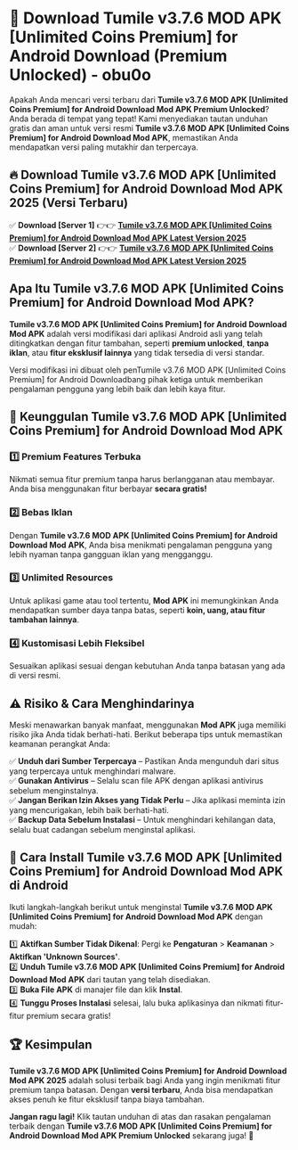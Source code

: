 # 🎯 Download Tumile v3.7.6 MOD APK [Unlimited Coins Premium] for Android Download (Premium Unlocked) -  obu0o

Apakah Anda mencari versi terbaru dari **Tumile v3.7.6 MOD APK [Unlimited Coins Premium] for Android Download Mod APK Premium Unlocked**? Anda berada di tempat yang tepat! Kami menyediakan tautan unduhan gratis dan aman untuk versi resmi **Tumile v3.7.6 MOD APK [Unlimited Coins Premium] for Android Download Mod APK**, memastikan Anda mendapatkan versi paling mutakhir dan terpercaya.

## 🔥 Download Tumile v3.7.6 MOD APK [Unlimited Coins Premium] for Android Download Mod APK 2025 (Versi Terbaru)

✅ **Download [Server 1]** 👉👉 [**Tumile v3.7.6 MOD APK [Unlimited Coins Premium] for Android Download Mod APK Latest Version 2025**](https://momento.my/?title=Tumile_v3.7.6_MOD_APK_[Unlimited_Coins_Premium]_for_Android_Download)  
✅ **Download [Server 2]** 👉👉 [**Tumile v3.7.6 MOD APK [Unlimited Coins Premium] for Android Download Mod APK Latest Version 2025**](https://momento.my/?title=Tumile_v3.7.6_MOD_APK_[Unlimited_Coins_Premium]_for_Android_Download)  

## Apa Itu Tumile v3.7.6 MOD APK [Unlimited Coins Premium] for Android Download Mod APK?

**Tumile v3.7.6 MOD APK [Unlimited Coins Premium] for Android Download Mod APK** adalah versi modifikasi dari aplikasi Android asli yang telah ditingkatkan dengan fitur tambahan, seperti **premium unlocked**, **tanpa iklan**, atau **fitur eksklusif lainnya** yang tidak tersedia di versi standar.

Versi modifikasi ini dibuat oleh penTumile v3.7.6 MOD APK [Unlimited Coins Premium] for Android Downloadbang pihak ketiga untuk memberikan pengalaman pengguna yang lebih baik dan lebih kaya fitur.

## 🎯 Keunggulan Tumile v3.7.6 MOD APK [Unlimited Coins Premium] for Android Download Mod APK

### 1️⃣ Premium Features Terbuka
Nikmati semua fitur premium tanpa harus berlangganan atau membayar. Anda bisa menggunakan fitur berbayar **secara gratis!**

### 2️⃣ Bebas Iklan
Dengan **Tumile v3.7.6 MOD APK [Unlimited Coins Premium] for Android Download Mod APK**, Anda bisa menikmati pengalaman pengguna yang lebih nyaman tanpa gangguan iklan yang mengganggu.

### 3️⃣ Unlimited Resources
Untuk aplikasi game atau tool tertentu, **Mod APK** ini memungkinkan Anda mendapatkan sumber daya tanpa batas, seperti **koin, uang, atau fitur tambahan lainnya**.

### 4️⃣ Kustomisasi Lebih Fleksibel
Sesuaikan aplikasi sesuai dengan kebutuhan Anda tanpa batasan yang ada di versi resmi.

## ⚠️ Risiko & Cara Menghindarinya

Meski menawarkan banyak manfaat, menggunakan **Mod APK** juga memiliki risiko jika Anda tidak berhati-hati. Berikut beberapa tips untuk memastikan keamanan perangkat Anda:

✅ **Unduh dari Sumber Terpercaya** – Pastikan Anda mengunduh dari situs yang terpercaya untuk menghindari malware.  
✅ **Gunakan Antivirus** – Selalu scan file APK dengan aplikasi antivirus sebelum menginstalnya.  
✅ **Jangan Berikan Izin Akses yang Tidak Perlu** – Jika aplikasi meminta izin yang mencurigakan, lebih baik berhati-hati.  
✅ **Backup Data Sebelum Instalasi** – Untuk menghindari kehilangan data, selalu buat cadangan sebelum menginstal aplikasi.

## 📌 Cara Install Tumile v3.7.6 MOD APK [Unlimited Coins Premium] for Android Download Mod APK di Android

Ikuti langkah-langkah berikut untuk menginstal **Tumile v3.7.6 MOD APK [Unlimited Coins Premium] for Android Download Mod APK** dengan mudah:

1️⃣ **Aktifkan Sumber Tidak Dikenal**: Pergi ke **Pengaturan** > **Keamanan** > **Aktifkan 'Unknown Sources'**.  
2️⃣ **Unduh Tumile v3.7.6 MOD APK [Unlimited Coins Premium] for Android Download Mod APK** dari tautan yang telah disediakan.  
3️⃣ **Buka File APK** di manajer file dan klik **Instal**.  
4️⃣ **Tunggu Proses Instalasi** selesai, lalu buka aplikasinya dan nikmati fitur-fitur premium secara gratis!

## 🏆 Kesimpulan

**Tumile v3.7.6 MOD APK [Unlimited Coins Premium] for Android Download Mod APK 2025** adalah solusi terbaik bagi Anda yang ingin menikmati fitur premium tanpa batasan. Dengan **versi terbaru**, Anda bisa mendapatkan akses penuh ke fitur eksklusif tanpa biaya tambahan.

**Jangan ragu lagi!** Klik tautan unduhan di atas dan rasakan pengalaman terbaik dengan **Tumile v3.7.6 MOD APK [Unlimited Coins Premium] for Android Download Mod APK Premium Unlocked** sekarang juga! 🚀
